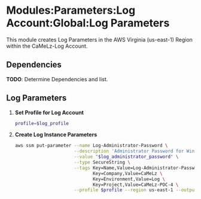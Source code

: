 # Modules:Parameters:Log Account:Global:Log Parameters

This module creates Log Parameters in the AWS Virginia (us-east-1) Region within the
CaMeLz-Log Account.

## Dependencies

**TODO**: Determine Dependencies and list.

## Log Parameters

1. **Set Profile for Log Account**

    ```bash
    profile=$log_profile
    ```

1. **Create Log Instance Parameters**

    ```bash
    aws ssm put-parameter --name Log-Administrator-Password \
                          --description 'Administrator Password for Windows Instances' \
                          --value "$log_administrator_password" \
                          --type SecureString \
                          --tags Key=Name,Value=Log-Administrator-Password \
                                 Key=Company,Value=CaMeLz \
                                 Key=Environment,Value=Log \
                                 Key=Project,Value=CaMeLz-POC-4 \
                          --profile $profile --region us-east-1 --output text
    ```
